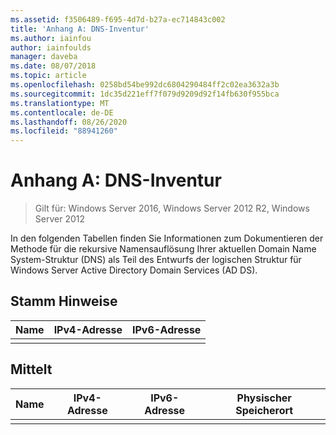 ```yaml
---
ms.assetid: f3506489-f695-4d7d-b27a-ec714843c002
title: 'Anhang A: DNS-Inventur'
ms.author: iainfou
author: iainfoulds
manager: daveba
ms.date: 08/07/2018
ms.topic: article
ms.openlocfilehash: 0258bd54be992dc6804290484ff2c02ea3632a3b
ms.sourcegitcommit: 1dc35d221eff7f079d9209d92f14fb630f955bca
ms.translationtype: MT
ms.contentlocale: de-DE
ms.lasthandoff: 08/26/2020
ms.locfileid: "88941260"
---
```

# <a name="appendix-a-dns-inventory"></a>Anhang A: DNS-Inventur

>Gilt für: Windows Server 2016, Windows Server 2012 R2, Windows Server 2012

In den folgenden Tabellen finden Sie Informationen zum Dokumentieren der Methode für die rekursive Namensauflösung Ihrer aktuellen Domain Name System-Struktur (DNS) als Teil des Entwurfs der logischen Struktur für Windows Server Active Directory Domain Services (AD DS).

## <a name="root-hints"></a>Stamm Hinweise

|Name|IPv4-Adresse|IPv6-Adresse|
|--------|----------------|----------------|
||||

## <a name="forwarding"></a>Mittelt

|Name|IPv4-Adresse|IPv6-Adresse|Physischer Speicherort|
|--------|----------------|----------------|---------------------|
|||||
